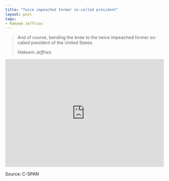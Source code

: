```yaml
---
title: "Twice impeached former so-called president"
layout: post
tags:
- Hakeem Jeffries
---
```


> And of course, bending the knee to the twice impeached former so-called president of the United States.
>
> <cite>Hakeem Jeffries</cite>

<iframe width="512" height="350" src="https://www.c-span.org/video/standalone/?c5044768/user-clip-hakeem-jeffries-calls-trump-so-called-president" frameborder="0"></iframe>

Source: C-SPAN

